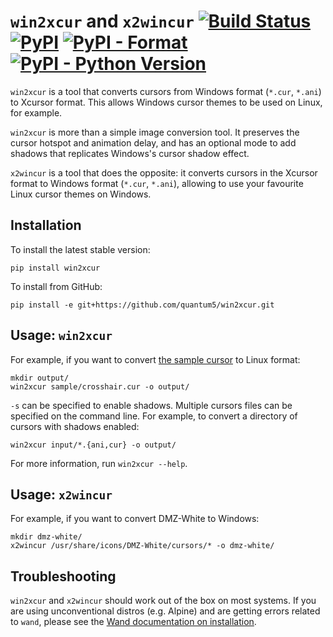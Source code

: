 # `win2xcur` and `x2wincur` [![Build Status](https://img.shields.io/github/workflow/status/quantum5/win2xcur/Python%20package)](https://github.com/quantum5/win2xcur/actions) [![PyPI](https://img.shields.io/pypi/v/win2xcur.svg)](https://pypi.org/project/win2xcur/) [![PyPI - Format](https://img.shields.io/pypi/format/win2xcur.svg)](https://pypi.org/project/win2xcur/) [![PyPI - Python Version](https://img.shields.io/pypi/pyversions/win2xcur.svg)](https://pypi.org/project/win2xcur/)

`win2xcur` is a tool that converts cursors from Windows format (`*.cur`,
`*.ani`) to Xcursor format. This allows Windows cursor themes to be used on
Linux, for example.

`win2xcur` is more than a simple image conversion tool. It preserves the cursor
hotspot and animation delay, and has an optional mode to add shadows that
replicates Windows's cursor shadow effect.

`x2wincur` is a tool that does the opposite: it converts cursors in the Xcursor
format to Windows format (`*.cur`, `*.ani`), allowing to use your favourite
Linux cursor themes on Windows.

## Installation

To install the latest stable version:

    pip install win2xcur

To install from GitHub:

    pip install -e git+https://github.com/quantum5/win2xcur.git

## Usage: `win2xcur`

For example, if you want to convert [the sample cursor](sample/crosshair.cur)
to Linux format:

    mkdir output/
    win2xcur sample/crosshair.cur -o output/

`-s` can be specified to enable shadows.
Multiple cursors files can be specified on the command line.
For example, to convert a directory of cursors with shadows enabled:

    win2xcur input/*.{ani,cur} -o output/ 

For more information, run `win2xcur --help`.

## Usage: `x2wincur`

For example, if you want to convert DMZ-White to Windows:

    mkdir dmz-white/
    x2wincur /usr/share/icons/DMZ-White/cursors/* -o dmz-white/

## Troubleshooting

`win2xcur` and `x2wincur` should work out of the box on most systems. If you
are using unconventional distros (e.g. Alpine) and are getting errors related
to `wand`, please see the [Wand documentation on installation][wand-install].

  [wand-install]: https://docs.wand-py.org/en/0.6.7/guide/install.html
